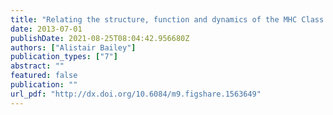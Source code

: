 ```yaml
---
title: "Relating the structure, function and dynamics of the MHC Class I antigen presenting molecule"
date: 2013-07-01
publishDate: 2021-08-25T08:04:42.956680Z
authors: ["Alistair Bailey"]
publication_types: ["7"]
abstract: ""
featured: false
publication: ""
url_pdf: "http://dx.doi.org/10.6084/m9.figshare.1563649"
---
```


